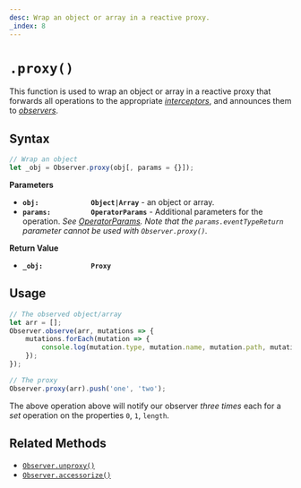 ```yaml
---
desc: Wrap an object or array in a reactive proxy.
_index: 8
---
```

# `.proxy()`

This function is used to wrap an object or array in a reactive proxy that forwards all operations to the appropriate [*interceptors*](../../reactions/interceptors), and announces them to [*observers*](../../reactions/observe).

## Syntax

```js
// Wrap an object
let _obj = Observer.proxy(obj[, params = {}]);
```

**Parameters**

+ **`obj:             Object|Array`** - an object or array.
+ **`params:          OperatorParams`** - Additional parameters for the operation. *See [OperatorParams](../../core/OperatorParams). Note that the `params.eventTypeReturn` parameter cannot be used with `Observer.proxy()`.*

**Return Value**

+ **`_obj:            Proxy`**

## Usage

```js
// The observed object/array
let arr = [];
Observer.observe(arr, mutations => {
    mutations.forEach(mutation => {
        console.log(mutation.type, mutation.name, mutation.path, mutation.value, mutation.oldValue);
    });
});
```

```js
// The proxy
Observer.proxy(arr).push('one', 'two');
```

The above operation above will notify our observer *three times* each for a *set* operation on the properties `0`, `1`, `length`.

## Related Methods

+ [`Observer.unproxy()`](../unproxy)
+ [`Observer.accessorize()`](../accessorize)
